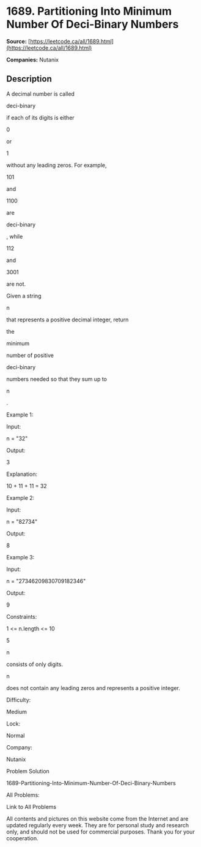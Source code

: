# 1689. Partitioning Into Minimum Number Of Deci-Binary Numbers

**Source:** [https://leetcode.ca/all/1689.html](https://leetcode.ca/all/1689.html)

**Companies:** Nutanix

## Description

A decimal number is called

deci-binary

if each of its digits is
            either

0

or

1

without any leading zeros. For example,

101

and

1100

are

deci-binary

, while

112

and

3001

are not.

Given a string

n

that represents a positive decimal integer, return

the

minimum

number of positive

deci-binary

numbers
                needed so that they sum up to

n

.

Example 1:

Input:

n = "32"

Output:

3

Explanation:

10 + 11 + 11 = 32

Example 2:

Input:

n = "82734"

Output:

8

Example 3:

Input:

n = "27346209830709182346"

Output:

9

Constraints:

1 <= n.length <= 10

5

n

consists of only digits.

n

does not contain any leading zeros and represents a positive
                    integer.

Difficulty:

Medium

Lock:

Normal

Company:

Nutanix

Problem Solution

1689-Partitioning-Into-Minimum-Number-Of-Deci-Binary-Numbers

All Problems:

Link to All Problems

All contents and pictures on this website come from the Internet and are updated regularly every week. They are for personal study and research only, and should not be used for commercial purposes. Thank you for your cooperation.

